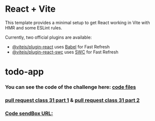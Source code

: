 # React + Vite

This template provides a minimal setup to get React working in Vite with HMR and some ESLint rules.

Currently, two official plugins are available:

- [@vitejs/plugin-react](https://github.com/vitejs/vite-plugin-react/blob/main/packages/plugin-react/README.md) uses [Babel](https://babeljs.io/) for Fast Refresh
- [@vitejs/plugin-react-swc](https://github.com/vitejs/vite-plugin-react-swc) uses [SWC](https://swc.rs/) for Fast Refresh
# todo-app


### You can see the code of the challenge here: [code files](./src/)

### [ pull request class 31 part 1](https://github.com/Mohammad-Aljamal/todo-app/pull/1)  & [ pull request class 31 part 2](https://github.com/Mohammad-Aljamal/todo-app/pull/2)
 

### [Code sendBox URL:](https://txht54-5174.csb.app/) 

